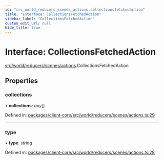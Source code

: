 ```yaml
---
id: "src_world_reducers_scenes_actions.collectionsfetchedaction"
title: "Interface: CollectionsFetchedAction"
sidebar_label: "CollectionsFetchedAction"
custom_edit_url: null
hide_title: true
---
```


# Interface: CollectionsFetchedAction

[src/world/reducers/scenes/actions](../modules/src_world_reducers_scenes_actions.md).CollectionsFetchedAction

## Properties

### collections

• **collections**: *any*[]

Defined in: [packages/client-core/src/world/reducers/scenes/actions.ts:29](https://github.com/xr3ngine/xr3ngine/blob/673ad6a5f/packages/client-core/src/world/reducers/scenes/actions.ts#L29)

___

### type

• **type**: *string*

Defined in: [packages/client-core/src/world/reducers/scenes/actions.ts:28](https://github.com/xr3ngine/xr3ngine/blob/673ad6a5f/packages/client-core/src/world/reducers/scenes/actions.ts#L28)
